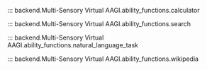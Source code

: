 ::: backend.Multi-Sensory Virtual AAGI.ability_functions.calculator

::: backend.Multi-Sensory Virtual AAGI.ability_functions.search

::: backend.Multi-Sensory Virtual AAGI.ability_functions.natural_language_task

::: backend.Multi-Sensory Virtual AAGI.ability_functions.wikipedia

